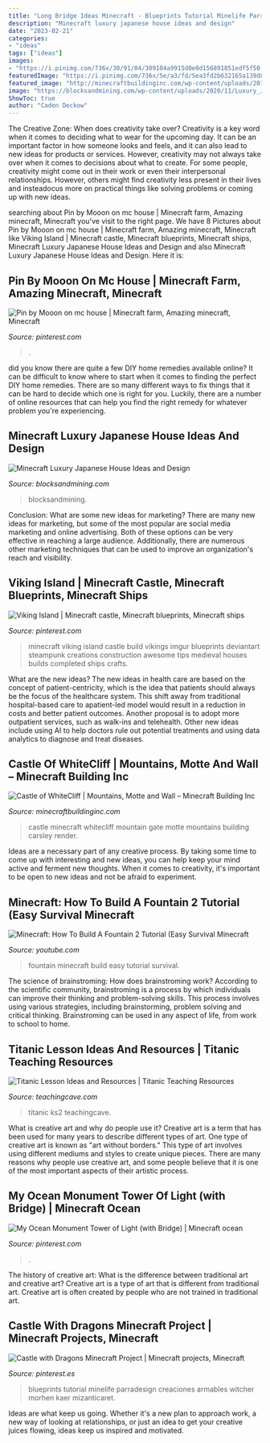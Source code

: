 ```yaml
---
title: "Long Bridge Ideas Minecraft - Blueprints Tutorial Minelife Parradesign Creaciones Armables Witcher Morhen Kaer Mizanticaret"
description: "Minecraft luxury japanese house ideas and design"
date: "2023-02-21"
categories:
- "ideas"
tags: ["ideas"]
images:
- "https://i.pinimg.com/736x/30/91/04/309104a9915d0e0d156891851edf5f50.jpg"
featuredImage: "https://i.pinimg.com/736x/5e/a3/fd/5ea3fd2b632165a139d8053528e8c117--minecraft-awesome-minecraft-tips.jpg"
featured_image: "http://minecraftbuildinginc.com/wp-content/uploads/2015/03/Castle-of-WhiteCliff-minecraft-building-ideas-download-mountain-clif-gate-wall-5.jpg"
image: "https://blocksandmining.com/wp-content/uploads/2020/11/Luxury_Japanese_House-2048x976.jpg"
ShowToc: true
author: "Caden Deckow"
---
```



The Creative Zone: When does creativity take over?
Creativity is a key word when it comes to deciding what to wear for the upcoming day. It can be an important factor in how someone looks and feels, and it can also lead to new ideas for products or services. However, creativity may not always take over when it comes to decisions about what to create. For some people, creativity might come out in their work or even their interpersonal relationships. However, others might find creativity less present in their lives and insteadocus more on practical things like solving problems or coming up with new ideas.

	

		
searching about Pin by Mooon on mc house | Minecraft farm, Amazing minecraft, Minecraft you've visit to the right page. We have 8 Pictures about Pin by Mooon on mc house | Minecraft farm, Amazing minecraft, Minecraft like Viking Island | Minecraft castle, Minecraft blueprints, Minecraft ships, Minecraft Luxury Japanese House Ideas and Design and also Minecraft Luxury Japanese House Ideas and Design. Here it is:
		
    
## Pin By Mooon On Mc House | Minecraft Farm, Amazing Minecraft, Minecraft

<img loading=lazy src="https://i.pinimg.com/736x/4b/5c/5d/4b5c5d8c1b514dc691605480c20f5b33.jpg" onerror="this.onerror=null;this.src='https://tse2.mm.bing.net/th?id=OIP.hg-S5DqfGqnqnfR575iRKgHaD7&amp;pid=15.1';" alt="Pin by Mooon on mc house | Minecraft farm, Amazing minecraft, Minecraft">

_Source: pinterest.com_

>. 

	

did you know there are quite a few DIY home remedies available online?
It can be difficult to know where to start when it comes to finding the perfect DIY home remedies. There are so many different ways to fix things that it can be hard to decide which one is right for you. Luckily, there are a number of online resources that can help you find the right remedy for whatever problem you're experiencing.

    
## Minecraft Luxury Japanese House Ideas And Design

<img loading=lazy src="https://blocksandmining.com/wp-content/uploads/2020/11/Luxury_Japanese_House-2048x976.jpg" onerror="this.onerror=null;this.src='https://tse2.mm.bing.net/th?id=OIP.wBjH01juMf1V5Xo4SuF-QQHaDh&amp;pid=15.1';" alt="Minecraft Luxury Japanese House Ideas and Design">

_Source: blocksandmining.com_

>blocksandmining. 

	

Conclusion: What are some new ideas for marketing?
There are many new ideas for marketing, but some of the most popular are social media marketing and online advertising. Both of these options can be very effective in reaching a large audience. Additionally, there are numerous other marketing techniques that can be used to improve an organization's reach and visibility.

    
## Viking Island | Minecraft Castle, Minecraft Blueprints, Minecraft Ships

<img loading=lazy src="https://i.pinimg.com/736x/5e/a3/fd/5ea3fd2b632165a139d8053528e8c117--minecraft-awesome-minecraft-tips.jpg" onerror="this.onerror=null;this.src='https://tse2.mm.bing.net/th?id=OIP.Ypm2k_YeTjpCL-lfApR12QHaHa&amp;pid=15.1';" alt="Viking Island | Minecraft castle, Minecraft blueprints, Minecraft ships">

_Source: pinterest.com_

>minecraft viking island castle build vikings imgur blueprints deviantart steampunk creations construction awesome tips medieval houses builds completed ships crafts. 

	

What are the new ideas?
The new ideas in health care are based on the concept of patient-centricity, which is the idea that patients should always be the focus of the healthcare system. This shift away from traditional hospital-based care to apatient-led model would result in a reduction in costs and better patient outcomes. Another proposal is to adopt more outpatient services, such as walk-ins and telehealth. Other new ideas include using AI to help doctors rule out potential treatments and using data analytics to diagnose and treat diseases.

    
## Castle Of WhiteCliff | Mountains, Motte And Wall – Minecraft Building Inc

<img loading=lazy src="http://minecraftbuildinginc.com/wp-content/uploads/2015/03/Castle-of-WhiteCliff-minecraft-building-ideas-download-mountain-clif-gate-wall-5.jpg" onerror="this.onerror=null;this.src='https://tse4.mm.bing.net/th?id=OIP.dSU6M0AgV7J0hxqCo7STMQHaEK&amp;pid=15.1';" alt="Castle of WhiteCliff | Mountains, Motte and Wall – Minecraft Building Inc">

_Source: minecraftbuildinginc.com_

>castle minecraft whitecliff mountain gate motte mountains building carsley render. 

	

Ideas are a necessary part of any creative process. By taking some time to come up with interesting and new ideas, you can help keep your mind active and ferment new thoughts. When it comes to creativity, it's important to be open to new ideas and not be afraid to experiment.

    
## Minecraft: How To Build A Fountain 2 Tutorial (Easy Survival Minecraft

<img loading=lazy src="https://i.ytimg.com/vi/DVp96Khx1xc/maxresdefault.jpg" onerror="this.onerror=null;this.src='https://tse3.mm.bing.net/th?id=OIP.hI7g4WBBooE56Yf1CGl2IQHaEK&amp;pid=15.1';" alt="Minecraft: How To Build A Fountain 2 Tutorial (Easy Survival Minecraft">

_Source: youtube.com_

>fountain minecraft build easy tutorial survival. 

	

The science of brainstroming: How does brainstroming work?
According to the scientific community, brainstroming is a process by which individuals can improve their thinking and problem-solving skills. This process involves using various strategies, including brainstorming, problem solving and critical thinking. Brainstroming can be used in any aspect of life, from work to school to home.

    
## Titanic Lesson Ideas And Resources | Titanic Teaching Resources

<img loading=lazy src="https://www.teachingcave.com/wp-content/uploads/2014/07/Titanic-1.png" onerror="this.onerror=null;this.src='https://tse2.mm.bing.net/th?id=OIP.IGCxM3r4IsMmjVRrQi_lZgHaD7&amp;pid=15.1';" alt="Titanic Lesson Ideas and Resources | Titanic Teaching Resources">

_Source: teachingcave.com_

>titanic ks2 teachingcave. 

	

What is creative art and why do people use it?
Creative art is a term that has been used for many years to describe different types of art. One type of creative art is known as "art without borders." This type of art involves using different mediums and styles to create unique pieces. There are many reasons why people use creative art, and some people believe that it is one of the most important aspects of their artistic process.

    
## My Ocean Monument Tower Of Light (with Bridge) | Minecraft Ocean

<img loading=lazy src="https://i.pinimg.com/736x/ac/86/e5/ac86e57e0f559d2586045e095c718883.jpg" onerror="this.onerror=null;this.src='https://tse4.mm.bing.net/th?id=OIP.rF8_ycvNOmM8VdRq5enuGAHaD4&amp;pid=15.1';" alt="My Ocean Monument Tower of Light (with Bridge) | Minecraft ocean">

_Source: pinterest.com_

>. 

	

The history of creative art: What is the difference between traditional art and creative art?
Creative art is a type of art that is different from traditional art. Creative art is often created by people who are not trained in traditional art.

    
## Castle With Dragons Minecraft Project | Minecraft Projects, Minecraft

<img loading=lazy src="https://i.pinimg.com/736x/30/91/04/309104a9915d0e0d156891851edf5f50.jpg" onerror="this.onerror=null;this.src='https://tse1.mm.bing.net/th?id=OIP.owdZ9kKTxi5BpWv2XshlbAHaEK&amp;pid=15.1';" alt="Castle with Dragons Minecraft Project | Minecraft projects, Minecraft">

_Source: pinterest.es_

>blueprints tutorial minelife parradesign creaciones armables witcher morhen kaer mizanticaret. 

	

Ideas are what keep us going. Whether it's a new plan to approach work, a new way of looking at relationships, or just an idea to get your creative juices flowing, ideas keep us inspired and motivated.

